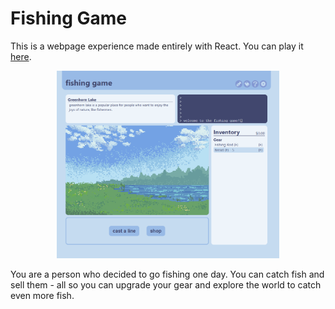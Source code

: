# Fishing Game

This is a webpage experience made entirely with React. You can play it [here](https://ja9q.github.io/fish/).

<div align="center">
<img src="screenshot.png" alt="a screenshot of the fishing game" height="300px">
</div>

You are a person who decided to go fishing one day. You can catch fish and sell them - all so you can upgrade your gear and explore the world to catch even more fish.